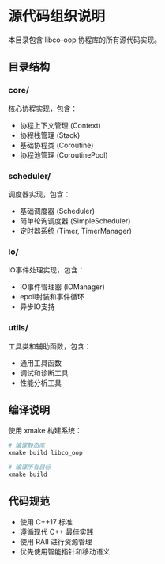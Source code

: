 # 源代码组织说明

本目录包含 libco-oop 协程库的所有源代码实现。

## 目录结构

### core/
核心协程实现，包含：
- 协程上下文管理 (Context)
- 协程栈管理 (Stack)
- 基础协程类 (Coroutine)
- 协程池管理 (CoroutinePool)

### scheduler/
调度器实现，包含：
- 基础调度器 (Scheduler)
- 简单轮询调度器 (SimpleScheduler)
- 定时器系统 (Timer, TimerManager)

### io/
IO事件处理实现，包含：
- IO事件管理器 (IOManager)
- epoll封装和事件循环
- 异步IO支持

### utils/
工具类和辅助函数，包含：
- 通用工具函数
- 调试和诊断工具
- 性能分析工具

## 编译说明

使用 xmake 构建系统：
```bash
# 编译静态库
xmake build libco_oop

# 编译所有目标
xmake build
```

## 代码规范

- 使用 C++17 标准
- 遵循现代 C++ 最佳实践
- 使用 RAII 进行资源管理
- 优先使用智能指针和移动语义 